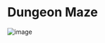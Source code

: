 # Dungeon Maze

![image](https://user-images.githubusercontent.com/27295467/148517084-14f1bb62-a6af-4df3-b36d-4fe5de4a6d0b.png)
